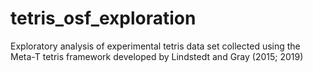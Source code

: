 # tetris_osf_exploration
Exploratory analysis of experimental tetris data set collected using the Meta-T tetris framework developed by Lindstedt and Gray (2015; 2019)
